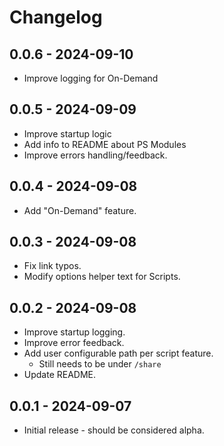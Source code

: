 # Changelog

## 0.0.6 - 2024-09-10
 - Improve logging for On-Demand

## 0.0.5 - 2024-09-09
 - Improve startup logic
 - Add info to README about PS Modules
 - Improve errors handling/feedback.

## 0.0.4 - 2024-09-08
 - Add "On-Demand" feature.

## 0.0.3 - 2024-09-08
 - Fix link typos.
 - Modify options helper text for Scripts.

## 0.0.2 - 2024-09-08
 - Improve startup logging.
 - Improve error feedback.
 - Add user configurable path per script feature.
   - Still needs to be under `/share`
 - Update README.

## 0.0.1 - 2024-09-07
 - Initial release - should be considered alpha.
